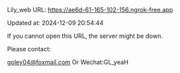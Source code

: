 Lily_web URL: https://ae6d-61-165-102-156.ngrok-free.app

Updated at: 2024-12-09 20:54:44

If you cannot open this URL, the server might be down.

Please contact: 

goley04@foxmail.com Or Wechat:GL_yeaH